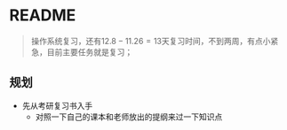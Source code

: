 # README

> 操作系统复习，还有$12.8-11.26=13$天复习时间，不到两周，有点小紧急，目前主要任务就是复习；



## 规划

- 先从考研复习书入手
  - 对照一下自己的课本和老师放出的提纲来过一下知识点